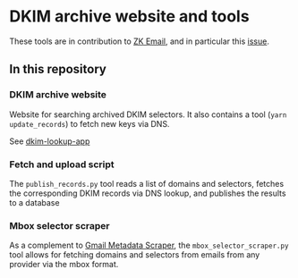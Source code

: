 # DKIM archive website and tools

These tools are in contribution to [ZK Email](https://github.com/zkemail/zk-email-verify),
and in particular this [issue](https://github.com/zkemail/zk-email-verify/issues/81).

## In this repository

### DKIM archive website

Website for searching archived DKIM selectors. It also contains a tool (`yarn update_records`) to fetch new keys via DNS.

See [dkim-lookup-app](dkim-lookup-app/)

### Fetch and upload script

The ```publish_records.py``` tool reads a list of domains and selectors, fetches the corresponding DKIM records via DNS lookup, and publishes the results to a database

### Mbox selector scraper

As a complement to [Gmail Metadata Scraper](https://github.com/zkemail/selector-scraper),
the ```mbox_selector_scraper.py``` tool allows for fetching domains and selectors from emails from any provider via the mbox format.
